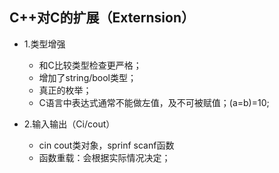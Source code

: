 ## C++对C的扩展（Externsion）   
  - 1.类型增强  
    - 和C比较类型检查更严格；  
    - 增加了string/bool类型；  
    - 真正的枚举；
    - C语言中表达式通常不能做左值，及不可被赋值；(a=b)=10;  
   
  - 2.输入输出（Ci/cout）  
    - cin cout类对象，sprinf scanf函数  
    - 函数重载：会根据实际情况决定；
